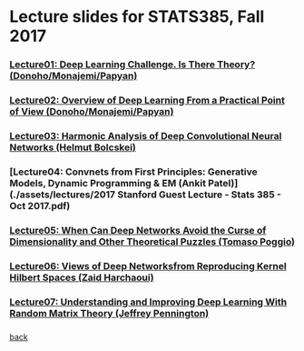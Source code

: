 
# Lecture slides for STATS385, Fall 2017


### [Lecture01: Deep Learning Challenge. Is There Theory? (Donoho/Monajemi/Papyan)](./assets/lectures/StanfordStats385-20170927-Lecture01-Donoho.pdf)

### [Lecture02: Overview of Deep Learning From a Practical Point of View (Donoho/Monajemi/Papyan)](./assets/lectures/Lecture-02-AsCorrected.pdf)

### [Lecture03: Harmonic Analysis of Deep Convolutional Neural Networks (Helmut Bolcskei)](./assets/lectures/bolcskei-stats385-slides.pdf)

### [Lecture04: Convnets from First Principles: Generative Models, Dynamic Programming & EM (Ankit Patel)](./assets/lectures/2017 Stanford Guest Lecture - Stats 385 - Oct 2017.pdf)

### [Lecture05: When Can Deep Networks Avoid the Curse of Dimensionality and Other Theoretical Puzzles (Tomaso Poggio)](./assets/lectures/StanfordStats385-20171025-Lecture05-Poggio.pdf)

### [Lecture06: Views of Deep Networksfrom Reproducing Kernel Hilbert Spaces (Zaid Harchaoui)](./assets/lectures/lecture6_stats385_stanford_nov17.pdf)

### [Lecture07: Understanding and Improving Deep Learning With Random Matrix Theory (Jeffrey Pennington)](./assets/lectures/Understanding_and_improving_deep_learing_with_random_matrix_theory.pdf)

### []()

[back](./)

